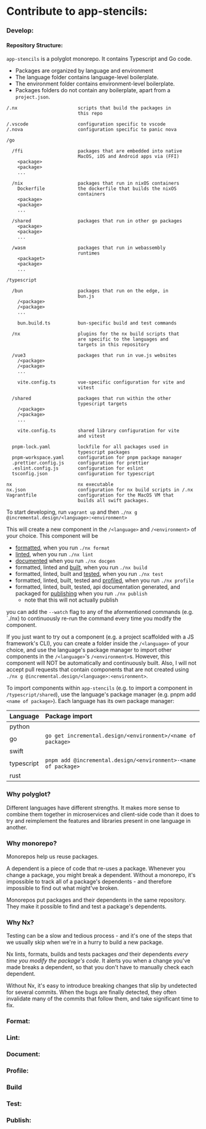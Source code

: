# Contribute to app-stencils:

<!--
What are the prerequisites for contributing to the code?
    * provide users with containerized development environments, virtual machines, or, if developing for an embedded system, a pre-built OS image. Don't make them set up an environment from scratch.
-->

### Develop:

<!--
Tell your reader how to run the code in the development environment
-->

#### Repository Structure:

`app-stencils` is a polyglot monorepo. It contains Typescript and Go code.

- Packages are organized by language and environment
- The language folder contains language-level boilerplate.
- The environment folder contains environment-level boilerplate.
- Packages folders do not contain any boilerplate, apart from a `project.json`.

```
/.nx                      scripts that build the packages in
                          this repo

/.vscode                  configuration specific to vscode
/.nova                    configuration specific to panic nova

/go

  /ffi                    packages that are embedded into native
                          MacOS, iOS and Android apps via (FFI)
    <package>
    <package>
    ...

  /nix                    packages that run in nixOS containers
    Dockerfile            the dockerfile that builds the nixOS
                          containers
    <package>
    <package>
    ...

  /shared                 packages that run in other go packages
    <package>
    <package>
    ...

  /wasm                   packages that run in webassembly
                          runtimes
    <packaget>
    <package>
    ...

/typescript

  /bun                    packages that run on the edge, in
                          bun.js
    /<package>
    /<package>
    ...

    bun.build.ts          bun-specific build and test commands

  /nx                     plugins for the nx build scripts that
                          are specific to the languages and
                          targets in this repository

  /vue3                   packages that run in vue.js websites
    /<package>
    /<package>
    ...

    vite.config.ts        vue-specific configuration for vite and
                          vitest

  /shared                 packages that run within the other
                          typescript targets
    /<package>
    /<package>
    ...

    vite.config.ts        shared library configuration for vite
                          and vitest

  pnpm-lock.yaml          lockfile for all packages used in
                          typescript packages
  pnpm-workspace.yaml     configuration for pnpm package manager
  .prettier.config.js     configuration for prettier
  .eslint.config.js       configuration for eslint
  tsconfig.json           configuration for typescript

nx                        nx executable
nx.json                   configuration for nx build scripts in /.nx
Vagrantfile               configuration for the MacOS VM that
                          builds all swift packages.
```

To start developing, run `vagrant up` and then `./nx g @incremental.design/<language>:<environment>`

This will create a new component in the `/<language>` and `/<environment>` of your choice. This component will be

- [formatted](#format), when you run `./nx format`
- [linted](#lint), when you run `./nx lint`
- [documented](#document) when you run `./nx docgen`
- formatted, linted and [built](#build), when you run `./nx build`
- formatted, linted, built and [tested](#test), when you run `./nx test`
- formatted, linted, built, tested and [profiled](#profile), when you run `./nx profile`
- formatted, linted, built, tested, api documentation generated, and packaged for [publishing](#publish) when you run `./nx publish`
  - note that this will not actually publish

you can add the `--watch` flag to any of the aformentioned commands (e.g. `./nx) to continuously re-run the command every time you modify the component.

If you just want to try out a component (e.g. a project scaffolded with a JS framework's CLI), you can create a folder inside the `/<language>` of your choice, and use the language's package manager to import other components in the `/<language>`'s `/<environment>`s. However, this component will NOT be automatically and continuously built. Also, I will not accept pull requests that contain components that are not created using `./nx g @incremental.design/<language>:<environment>`.

To import components within `app-stencils` (e.g. to import a component in `/typescript/shared`), use the language's package manager (e.g. pnpm add `<name of package>`). Each language has its own package manager:

| Language   | Package import                                            |
| :--------- | :-------------------------------------------------------- |
| python     |                                                           |
| go         | `go get incremental.design/<environment>/<name of package>`    |
| swift      |                                                           |
| typescript | `pnpm add @incremental.design/<environment>-<name of package>` |
| rust       |                                                           |

<!-- https://pnpm.io/workspaces -->
### Why polyglot?

Different languages have different strengths. It makes more sense to combine them together in microservices and client-side code than it does to try and reimplement the features and libraries present in one language in another.

### Why monorepo?

Monorepos help us reuse packages.

A dependent is a piece of code that re-uses a package. Whenever you change a package, you might break a dependent. Without a monorepo, it's impossible to track all of a package's dependents - and therefore impossible to find out what might've broken.

Monorepos put packages and their dependents in the same repository. They make it possible to find and test a package's dependents.

### Why Nx?

Testing can be a slow and tedious process - and it's one of the steps that we usually skip when we're in a hurry to build a new package.

Nx lints, formats, builds and tests packages _and_ their dependents _every time you modify the package's code_. It alerts you when a change you've made breaks a dependent, so that you don't have to manually check each dependent.

Without Nx, it's easy to introduce breaking changes that slip by undetected for several commits. When the bugs are finally detected, they often invalidate many of the commits that follow them, and take significant time to fix.

### Format:

<!-- list formatting configs by language and target. explain the inputs and outputs for formatting steps -->

### Lint:

<!-- list lint configs by language and target. explain inputs and outputs -->

### Document:

<!-- list documentation (e.g. api documentation, test site generation) by language and target. explain how users should document code
by language and target -->

### Profile:

<!-- explain how each target is profiled for cpu and mem usage, speed -->

### Build

<!-- explain how each target is built -->
<!-- explain hermeticity (building in containers or vms) also note that even if you dev in a container, a nested container will be launched for build. that way you can't inadvertently screw up environment variables over the course of a dev session -->

### Test:

<!-- explain how each target is tested. explain how users should write tests that consume one or multiple targets -->

### Publish:

<!-- explain how each target is packaged for publishing. explain how CI publishes packages, and which branches and PRs have to pass before publish occurs. also explain how versioning works -->
